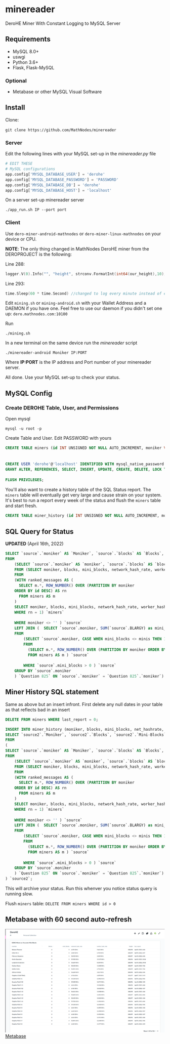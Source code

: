 # minereader
DeroHE Miner With Constant Logging to MySQL Server

## Requirements
* MySQL 8.0+
* uswgi
* Python 3.6+
* Flask, Flask-MySQL

### Optional
* Metabase or other MySQL Visual Software

## Install
Clone:

`git clone https://github.com/MathNodes/minereader`


### Server

Edit the following lines with your MySQL set-up in the *minereader.py* file

```python
# EDIT THESE
# MySQL configurations
app.config['MYSQL_DATABASE_USER'] = 'derohe'
app.config['MYSQL_DATABASE_PASSWORD'] = 'PASSWORD'
app.config['MYSQL_DATABASE_DB'] = 'derohe'
app.config['MYSQL_DATABASE_HOST'] = 'localhost'
```


On a server set-up minereader server

```
./app_run.sh IP --port port
```


### Client

Use `dero-miner-android-mathnodes` or `dero-miner-linux-mathnodes` on your device or CPU.

**NOTE**: The only thing changed in MathNodes DeroHE miner from the DEROPROJECT is the following:

Line 288:
```go
logger.V(0).Info("", "height", strconv.FormatInt(int64(our_height),10), "blocks", strconv.FormatInt(int64(block_counter),12), "mini_blocks", strconv.FormatInt(int64(mini_block_counter),12), "hash_rate", hash_rate_string, "worker_hashrate", mining_string)
```

Line 293:
```go
time.Sleep(60 * time.Second) //changed to log every minute instead of every second (MathNodes)
```

Edit `mining.sh` or `mining-android.sh` with your Wallet Address and a DAEMON if you have one. Feel free to use our daemon if you didn't set one up: `dero.mathnodes.com:10100`

Run
```shell
./mining.sh
```

In a new terminal on the same device run the *minereader* script

```shell
./minereader-android Moniker IP:PORT
```

Where **IP:PORT** is the IP address and Port number of your minereader server.

All done. Use your MySQL set-up to check your status.


## MySQL Config

### Create DEROHE Table, User, and Permissions

Open mysql

```shell
mysql -u root -p
```

Create Table and User. Edit PASSWORD with yours
```sql
CREATE TABLE miners (id INT UNSIGNED NOT NULL AUTO_INCREMENT, moniker VARCHAR(50), blocks SMALLINT UNSIGNED, mini_blocks SMALLINT UNSIGNED, network_hash_rate VARCHAR(20), worker_hash_rate VARCHAR(20), height MEDIUMINT UNSIGNED, last_report TIMESTAMP, PRIMARY KEY(id)); 


CREATE USER 'derohe'@'localhost' IDENTIFIED WITH mysql_native_password BY 'PASSWORD';
GRANT ALTER, REFERENCES, SELECT, INSERT, UPDATE, CREATE, DELETE, LOCK TABLES,SHOW VIEW, EVENT, TRIGGER ON derohe.* TO 'derohe'@'localhost';

FLUSH PRIVILEGES;
```

You'll also want to create a history table of the SQL Status report. The `miners` table will eventually get very large and cause strain on your system. It's best to run a report every week of the status and flush the `miners` table and start fresh. 

```sql
CREATE TABLE miner_history (id INT UNSIGNED NOT NULL AUTO_INCREMENT, moniker VARCHAR(50), blocks INT UNSIGNED, mini_blocks INT UNSIGNED, net_hashrate VARCHAR(20), worker_hashrate VARCHAR(20), height MEDIUMINT UNSIGNED, last_report TIMESTAMP, PRIMARY KEY(id));
```


## SQL Query for Status
**UPDATED** (April 16th, 2022)

```sql
SELECT `source`.`moniker` AS `Moniker`, `source`.`blocks` AS `Blocks`, `source`.`mb` as `Mini-Blocks` , SUM(`source`.`mb`) OVER (ORDER BY `source`.`moniker`) as "Cumulative Mini-Blocks",`source`.`network_hash_rate` AS `Net Hashrate`, `source`.`worker_hash_rate` AS `Worker Hashrate`,CONCAT(ROUND(SUM(SUBSTRING_INDEX(SUBSTRING_INDEX(`source`.`worker_hash_rate`, ' ', 1), ' ', -1)) OVER (ORDER BY `source`.`moniker`),3), " KH/s") AS "Cumulative Hashrate", `source`.`height` AS `Height`, `source`.`last_report` AS `Last Report`
FROM
    (SELECT `source`.`moniker` AS `moniker`, `source`.`blocks` AS `blocks`, CASE WHEN `Question 825`.`mini_blocks`  IS NULL THEN 0 ELSE `Question 825`.`mini_blocks` END as mb, `source`.`network_hash_rate` AS `network_hash_rate`, `source`.`worker_hash_rate` AS `worker_hash_rate`, `source`.`height` AS `height`, `source`.`last_report` AS `last_report`
    FROM (SELECT moniker, blocks, mini_blocks, network_hash_rate, worker_hash_rate,height,last_report
    FROM 
    (WITH ranked_messages AS (
      SELECT m.*, ROW_NUMBER() OVER (PARTITION BY moniker
    ORDER BY id DESC) AS rn
      FROM miners AS m 
    )
    SELECT moniker, blocks, mini_blocks, network_hash_rate, worker_hash_rate,height,last_report FROM ranked_messages
    WHERE rn = 1) `miners`
    
    WHERE moniker <> '' ) `source`
    LEFT JOIN (  SELECT `source`.moniker, SUM(`source`.BLARGY) as mini_blocks
    FROM
        (SELECT `source`.moniker, CASE WHEN mini_blocks <> minis THEN 1 ELSE 0 END as BLARGY
        FROM
          (SELECT m.*, ROW_NUMBER() OVER (PARTITION BY moniker ORDER BY id DESC) AS rn, LAG(mini_blocks) OVER (PARTITION BY moniker ORDER BY id ASC) as minis
          FROM miners AS m ) `source`
          
        WHERE `source`.mini_blocks > 0 ) `source`
    GROUP BY `source`.moniker
    ) `Question 825` ON `source`.`moniker` = `Question 825`.`moniker`) `source`
```

## Miner History SQL statement
Same as above but an insert infront. First delete any null dates in your table as that reflects bad in an insert

```sql
DELETE FROM miners WHERE last_report = 0;
```

```sql
INSERT INTO miner_history (moniker, blocks, mini_blocks, net_hashrate, worker_hashrate, height,last_report)
SELECT `source2`.`Moniker`, `source2`.`Blocks`, `source2`.`Mini-Blocks`, `source2`.`Net Hashrate`, `source2`.`Worker Hashrate`, `source2`.`Height`, CURRENT_TIMESTAMP()
FROM
(
SELECT `source`.`moniker` AS `Moniker`, `source`.`blocks` AS `Blocks`, `source`.`mb` as `Mini-Blocks` , SUM(`source`.`mb`) OVER (ORDER BY `source`.`moniker`) as "Cumulative Mini-Blocks",`source`.`network_hash_rate` AS `Net Hashrate`, `source`.`worker_hash_rate` AS `Worker Hashrate`,CONCAT(ROUND(SUM(SUBSTRING_INDEX(SUBSTRING_INDEX(`source`.`worker_hash_rate`, ' ', 1), ' ', -1)) OVER (ORDER BY `source`.`moniker`),3), " KH/s") AS "Cumulative Hashrate", `source`.`height` AS `Height`, `source`.`last_report` AS `Last Report`
FROM
    (SELECT `source`.`moniker` AS `moniker`, `source`.`blocks` AS `blocks`, CASE WHEN `Question 825`.`mini_blocks`  IS NULL THEN 0 ELSE `Question 825`.`mini_blocks` END as mb, `source`.`network_hash_rate` AS `network_hash_rate`, `source`.`worker_hash_rate` AS `worker_hash_rate`, `source`.`height` AS `height`, `source`.`last_report` AS `last_report`
    FROM (SELECT moniker, blocks, mini_blocks, network_hash_rate, worker_hash_rate,height,last_report
    FROM 
    (WITH ranked_messages AS (
      SELECT m.*, ROW_NUMBER() OVER (PARTITION BY moniker
    ORDER BY id DESC) AS rn
      FROM miners AS m 
    )
    SELECT moniker, blocks, mini_blocks, network_hash_rate, worker_hash_rate,height,last_report FROM ranked_messages
    WHERE rn = 1) `miners`
    
    WHERE moniker <> '' ) `source`
    LEFT JOIN (  SELECT `source`.moniker, SUM(`source`.BLARGY) as mini_blocks
    FROM
        (SELECT `source`.moniker, CASE WHEN mini_blocks <> minis THEN 1 ELSE 0 END as BLARGY
        FROM
          (SELECT m.*, ROW_NUMBER() OVER (PARTITION BY moniker ORDER BY id DESC) AS rn, LAG(mini_blocks) OVER (PARTITION BY moniker ORDER BY id ASC) as minis
          FROM miners AS m ) `source`
          
        WHERE `source`.mini_blocks > 0 ) `source`
    GROUP BY `source`.moniker
    ) `Question 825` ON `source`.`moniker` = `Question 825`.`moniker`) `source`
) `source2`;
```

This will archive your status. Run this whenver you notice status query is running slow. 

Flush `miners` table:
`DELETE FROM miners WHERE id > 0`

## Metabase with 60 second auto-refresh

![img/derohe_metabase.png](img/derohe_metabase.png)
[Metabase](http://metabase.com)
